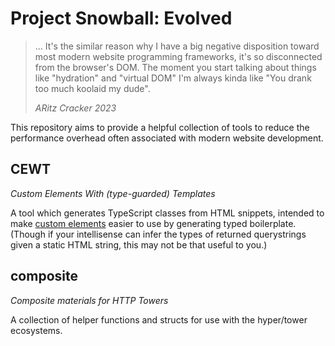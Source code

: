 # Project Snowball: Evolved

> ... It's the similar reason why I have a big negative disposition toward most modern website programming frameworks, it's so disconnected from the browser's DOM. The moment you start talking about things like "hydration" and "virtual DOM" I'm always kinda like "You drank too much koolaid my dude".
>
> _ARitz Cracker 2023_

This repository aims to provide a helpful collection of tools to reduce the performance overhead often associated with modern website development.

## CEWT
_Custom Elements With (type-guarded) Templates_

A tool which generates TypeScript classes from HTML snippets, intended to make [custom elements](https://developer.mozilla.org/en-US/docs/Web/API/Web_Components/Using_custom_elements) easier to use by generating typed boilerplate. (Though if your intellisense can infer the types of returned querystrings given a static HTML string, this may not be that useful to you.)

## composite
_Composite materials for HTTP Towers_

A collection of helper functions and structs for use with the hyper/tower ecosystems.
